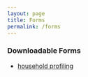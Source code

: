 ```yaml
---
layout: page
title: Forms
permalink: /forms
---
```


### Downloadable Forms

- [household profiling](https://docs.google.com/spreadsheets/d/1pk4f1oEAeQFNEfwVYgNp83j8wwg_dtSm/edit?usp=sharing)
